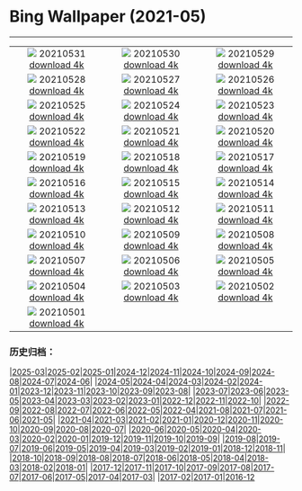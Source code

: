 # Bing Wallpaper (2021-05)
**************
| | | |
| :----: | :----: | :----: |
| ![](https://www.bing.com/th?id=OHR.WomensMemorial_EN-US8561851319_1920x1080.jpg) 20210531 [download 4k](https://www.bing.com/th?id=OHR.WomensMemorial_EN-US8561851319_UHD.jpg) | ![](https://www.bing.com/th?id=OHR.SeaDog_EN-US8346901369_1920x1080.jpg) 20210530 [download 4k](https://www.bing.com/th?id=OHR.SeaDog_EN-US8346901369_UHD.jpg) | ![](https://www.bing.com/th?id=OHR.RedAlley_EN-US8215991251_1920x1080.jpg) 20210529 [download 4k](https://www.bing.com/th?id=OHR.RedAlley_EN-US8215991251_UHD.jpg) |
| ![](https://www.bing.com/th?id=OHR.CowbirdsEgg_EN-US8103879720_1920x1080.jpg) 20210528 [download 4k](https://www.bing.com/th?id=OHR.CowbirdsEgg_EN-US8103879720_UHD.jpg) | ![](https://www.bing.com/th?id=OHR.ICanHearIt_EN-US7945824197_1920x1080.jpg) 20210527 [download 4k](https://www.bing.com/th?id=OHR.ICanHearIt_EN-US7945824197_UHD.jpg) | ![](https://www.bing.com/th?id=OHR.TearDropEclipse_EN-US7861293677_1920x1080.jpg) 20210526 [download 4k](https://www.bing.com/th?id=OHR.TearDropEclipse_EN-US7861293677_UHD.jpg) |
| ![](https://www.bing.com/th?id=OHR.TowelDay_EN-US7748070759_1920x1080.jpg) 20210525 [download 4k](https://www.bing.com/th?id=OHR.TowelDay_EN-US7748070759_UHD.jpg) | ![](https://www.bing.com/th?id=OHR.AarhusInfinite_EN-US7607613784_1920x1080.jpg) 20210524 [download 4k](https://www.bing.com/th?id=OHR.AarhusInfinite_EN-US7607613784_UHD.jpg) | ![](https://www.bing.com/th?id=OHR.RoseRoom_EN-US7194472524_1920x1080.jpg) 20210523 [download 4k](https://www.bing.com/th?id=OHR.RoseRoom_EN-US7194472524_UHD.jpg) |
| ![](https://www.bing.com/th?id=OHR.CapeofTossa_EN-US6969132211_1920x1080.jpg) 20210522 [download 4k](https://www.bing.com/th?id=OHR.CapeofTossa_EN-US6969132211_UHD.jpg) | ![](https://www.bing.com/th?id=OHR.WhoopingCranes_EN-US5576295451_1920x1080.jpg) 20210521 [download 4k](https://www.bing.com/th?id=OHR.WhoopingCranes_EN-US5576295451_UHD.jpg) | ![](https://www.bing.com/th?id=OHR.BeeLotus_EN-US7861856689_1920x1080.jpg) 20210520 [download 4k](https://www.bing.com/th?id=OHR.BeeLotus_EN-US7861856689_UHD.jpg) |
| ![](https://www.bing.com/th?id=OHR.RoanRhododendron_EN-US8777664012_1920x1080.jpg) 20210519 [download 4k](https://www.bing.com/th?id=OHR.RoanRhododendron_EN-US8777664012_UHD.jpg) | ![](https://www.bing.com/th?id=OHR.PompidouMalaga_EN-US7695811401_1920x1080.jpg) 20210518 [download 4k](https://www.bing.com/th?id=OHR.PompidouMalaga_EN-US7695811401_UHD.jpg) | ![](https://www.bing.com/th?id=OHR.Alesund_EN-US7597098434_1920x1080.jpg) 20210517 [download 4k](https://www.bing.com/th?id=OHR.Alesund_EN-US7597098434_UHD.jpg) |
| ![](https://www.bing.com/th?id=OHR.Guatape_EN-US7463341939_1920x1080.jpg) 20210516 [download 4k](https://www.bing.com/th?id=OHR.Guatape_EN-US7463341939_UHD.jpg) | ![](https://www.bing.com/th?id=OHR.ParanalStars_EN-US4851647464_1920x1080.jpg) 20210515 [download 4k](https://www.bing.com/th?id=OHR.ParanalStars_EN-US4851647464_UHD.jpg) | ![](https://www.bing.com/th?id=OHR.AltaFloresta_EN-US4736416258_1920x1080.jpg) 20210514 [download 4k](https://www.bing.com/th?id=OHR.AltaFloresta_EN-US4736416258_UHD.jpg) |
| ![](https://www.bing.com/th?id=OHR.ShikisaiBiei_EN-US4615475287_1920x1080.jpg) 20210513 [download 4k](https://www.bing.com/th?id=OHR.ShikisaiBiei_EN-US4615475287_UHD.jpg) | ![](https://www.bing.com/th?id=OHR.LimerickDay_EN-US4512689467_1920x1080.jpg) 20210512 [download 4k](https://www.bing.com/th?id=OHR.LimerickDay_EN-US4512689467_UHD.jpg) | ![](https://www.bing.com/th?id=OHR.GrinnellGlacier_EN-US4427090483_1920x1080.jpg) 20210511 [download 4k](https://www.bing.com/th?id=OHR.GrinnellGlacier_EN-US4427090483_UHD.jpg) |
| ![](https://www.bing.com/th?id=OHR.Hokulea_EN-US8698576653_1920x1080.jpg) 20210510 [download 4k](https://www.bing.com/th?id=OHR.Hokulea_EN-US8698576653_UHD.jpg) | ![](https://www.bing.com/th?id=OHR.OtterMom_EN-US8059433484_1920x1080.jpg) 20210509 [download 4k](https://www.bing.com/th?id=OHR.OtterMom_EN-US8059433484_UHD.jpg) | ![](https://www.bing.com/th?id=OHR.LimosaLimosa_EN-US4076563094_1920x1080.jpg) 20210508 [download 4k](https://www.bing.com/th?id=OHR.LimosaLimosa_EN-US4076563094_UHD.jpg) |
| ![](https://www.bing.com/th?id=OHR.MaineWetland_EN-US3940841989_1920x1080.jpg) 20210507 [download 4k](https://www.bing.com/th?id=OHR.MaineWetland_EN-US3940841989_UHD.jpg) | ![](https://www.bing.com/th?id=OHR.NurseMask_EN-US2085492290_1920x1080.jpg) 20210506 [download 4k](https://www.bing.com/th?id=OHR.NurseMask_EN-US2085492290_UHD.jpg) | ![](https://www.bing.com/th?id=OHR.Cholula_EN-US2015612893_1920x1080.jpg) 20210505 [download 4k](https://www.bing.com/th?id=OHR.Cholula_EN-US2015612893_UHD.jpg) |
| ![](https://www.bing.com/th?id=OHR.StarWarsSeal_EN-US1938844381_1920x1080.jpg) 20210504 [download 4k](https://www.bing.com/th?id=OHR.StarWarsSeal_EN-US1938844381_UHD.jpg) | ![](https://www.bing.com/th?id=OHR.TeacherHeart_EN-US1874465116_1920x1080.jpg) 20210503 [download 4k](https://www.bing.com/th?id=OHR.TeacherHeart_EN-US1874465116_UHD.jpg) | ![](https://www.bing.com/th?id=OHR.LaughingZebras_EN-US1800178960_1920x1080.jpg) 20210502 [download 4k](https://www.bing.com/th?id=OHR.LaughingZebras_EN-US1800178960_UHD.jpg) |
| ![](https://www.bing.com/th?id=OHR.GGTeaGarden_EN-US1647173456_1920x1080.jpg) 20210501 [download 4k](https://www.bing.com/th?id=OHR.GGTeaGarden_EN-US1647173456_UHD.jpg) |  |  |

### 历史归档：

|[2025-03](/2025-03/2025-03.md)|[2025-02](/2025-02/2025-02.md)|[2025-01](/2025-01/2025-01.md)|[2024-12](/2024-12/2024-12.md)|[2024-11](/2024-11/2024-11.md)|[2024-10](/2024-10/2024-10.md)|[2024-09](/2024-09/2024-09.md)|[2024-08](/2024-08/2024-08.md)|[2024-07](/2024-07/2024-07.md)|[2024-06](/2024-06/2024-06.md)|
|[2024-05](/2024-05/2024-05.md)|[2024-04](/2024-04/2024-04.md)|[2024-03](/2024-03/2024-03.md)|[2024-02](/2024-02/2024-02.md)|[2024-01](/2024-01/2024-01.md)|[2023-12](/2023-12/2023-12.md)|[2023-11](/2023-11/2023-11.md)|[2023-10](/2023-10/2023-10.md)|[2023-09](/2023-09/2023-09.md)|[2023-08](/2023-08/2023-08.md)|
|[2023-07](/2023-07/2023-07.md)|[2023-06](/2023-06/2023-06.md)|[2023-05](/2023-05/2023-05.md)|[2023-04](/2023-04/2023-04.md)|[2023-03](/2023-03/2023-03.md)|[2023-02](/2023-02/2023-02.md)|[2023-01](/2023-01/2023-01.md)|[2022-12](/2022-12/2022-12.md)|[2022-11](/2022-11/2022-11.md)|[2022-10](/2022-10/2022-10.md)|
|[2022-09](/2022-09/2022-09.md)|[2022-08](/2022-08/2022-08.md)|[2022-07](/2022-07/2022-07.md)|[2022-06](/2022-06/2022-06.md)|[2022-05](/2022-05/2022-05.md)|[2022-04](/2022-04/2022-04.md)|[2021-08](/2021-08/2021-08.md)|[2021-07](/2021-07/2021-07.md)|[2021-06](/2021-06/2021-06.md)|[2021-05](/2021-05/2021-05.md)|
|[2021-04](/2021-04/2021-04.md)|[2021-03](/2021-03/2021-03.md)|[2021-02](/2021-02/2021-02.md)|[2021-01](/2021-01/2021-01.md)|[2020-12](/2020-12/2020-12.md)|[2020-11](/2020-11/2020-11.md)|[2020-10](/2020-10/2020-10.md)|[2020-09](/2020-09/2020-09.md)|[2020-08](/2020-08/2020-08.md)|[2020-07](/2020-07/2020-07.md)|
|[2020-06](/2020-06/2020-06.md)|[2020-05](/2020-05/2020-05.md)|[2020-04](/2020-04/2020-04.md)|[2020-03](/2020-03/2020-03.md)|[2020-02](/2020-02/2020-02.md)|[2020-01](/2020-01/2020-01.md)|[2019-12](/2019-12/2019-12.md)|[2019-11](/2019-11/2019-11.md)|[2019-10](/2019-10/2019-10.md)|[2019-09](/2019-09/2019-09.md)|
|[2019-08](/2019-08/2019-08.md)|[2019-07](/2019-07/2019-07.md)|[2019-06](/2019-06/2019-06.md)|[2019-05](/2019-05/2019-05.md)|[2019-04](/2019-04/2019-04.md)|[2019-03](/2019-03/2019-03.md)|[2019-02](/2019-02/2019-02.md)|[2019-01](/2019-01/2019-01.md)|[2018-12](/2018-12/2018-12.md)|[2018-11](/2018-11/2018-11.md)|
|[2018-10](/2018-10/2018-10.md)|[2018-09](/2018-09/2018-09.md)|[2018-08](/2018-08/2018-08.md)|[2018-07](/2018-07/2018-07.md)|[2018-06](/2018-06/2018-06.md)|[2018-05](/2018-05/2018-05.md)|[2018-04](/2018-04/2018-04.md)|[2018-03](/2018-03/2018-03.md)|[2018-02](/2018-02/2018-02.md)|[2018-01](/2018-01/2018-01.md)|
|[2017-12](/2017-12/2017-12.md)|[2017-11](/2017-11/2017-11.md)|[2017-10](/2017-10/2017-10.md)|[2017-09](/2017-09/2017-09.md)|[2017-08](/2017-08/2017-08.md)|[2017-07](/2017-07/2017-07.md)|[2017-06](/2017-06/2017-06.md)|[2017-05](/2017-05/2017-05.md)|[2017-04](/2017-04/2017-04.md)|[2017-03](/2017-03/2017-03.md)|
|[2017-02](/2017-02/2017-02.md)|[2017-01](/2017-01/2017-01.md)|[2016-12](/2016-12/2016-12.md)